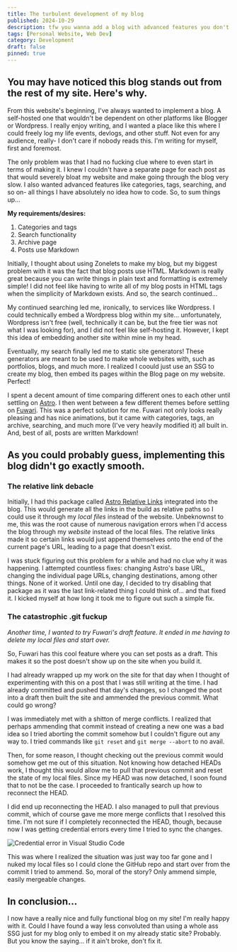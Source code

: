 ```yaml
---
title: The turbulent development of my blog
published: 2024-10-29
description: tfw you wanna add a blog with advanced features you don't know how to code, so you use a whole ass SSG just for the blog and embed it into your already static site
tags: [Personal Website, Web Dev]
category: Development
draft: false
pinned: true
---
```


## You may have noticed this blog stands out from the rest of my site. Here's why.

From this website's beginning, I've always wanted to implement a blog. A self-hosted one that wouldn't be dependent on other platforms like Blogger or Wordpress. I really enjoy writing, and I wanted a place like this where I could freely log my life events, devlogs, and other stuff. Not even for any audience, really- I don't care if nobody reads this. I'm writing for myself, first and foremost.

The only problem was that I had no fucking clue where to even start in terms of making it. I knew I couldn't have a separate page for each post as that would severely bloat my website and make going through the blog very slow. I also wanted advanced features like categories, tags, searching, and so on- all things I have absolutely no idea how to code. So, to sum things up...

**My requirements/desires:**
1. Categories and tags
2. Search functionality
3. Archive page
4. Posts use Markdown

Initially, I thought about using Zonelets to make my blog, but my biggest problem with it was the fact that blog posts use HTML. Markdown is really great because you can write things in plain text and formatting is extremely simple! I did not feel like having to write all of my blog posts in HTML tags when the simplicity of Markdown exists. And so, the search continued...

My continued searching led me, ironically, to services like Wordpress. I could technically embed a Wordpress blog within my site... unfortunately, Wordpress isn't free (well, technically it can be, but the free tier was not what I was looking for), and I did not feel like self-hosting it. However, I kept this idea of embedding another site within mine in my head.

Eventually, my search finally led me to static site generators! These generators are meant to be used to make whole websites with, such as portfolios, blogs, and much more. I realized I coould just use an SSG to create my blog, then embed its pages within the Blog page on my website. Perfect!

I spent a decent amount of time comparing different ones to each other until settling on [Astro](https://astro.build/). I then went between a few different themes before settling on [Fuwari](https://github.com/saicaca/fuwari). This was a perfect solution for me. Fuwari not only looks really pleasing and has nice animations, but it came with categories, tags, an archive, searching, and much more (I've very heavily modified it) all built in. And, best of all, posts are written Markdown!

## As you could probably guess, implementing this blog didn't go exactly smooth.

### The relative link debacle

Initially, I had this package called [Astro Relative Links](https://github.com/ixkaito/astro-relative-links) integrated into the blog. This would generate all the links in the build as relative paths so I could use it through my *local files* instead of the website. Unbeknownst to me, this was the root cause of numerous navigation errors when I'd access the blog through my *website* instead of the local files. The relative links made it so certain links would just append themselves onto the end of the current page's URL, leading to a page that doesn't exist.

I was stuck figuring out this problem for a while and had no clue why it was happening. I attempted countless fixes: changing Astro's base URL, changing the individual page URLs, changing destinations, among other things. None of it worked. Until one day, I decided to try disabling that package as it was the last link-related thing I could think of... and that fixed it. I kicked myself at how long it took me to figure out such a simple fix.

### The catastrophic .git fuckup

*Another time, I wanted to try Fuwari's draft feature. It ended in me having to delete my local files and start over.*

So, Fuwari has this cool feature where you can set posts as a draft. This makes it so the post doesn't show up on the site when you build it.

I had already wrapped up my work on the site for that day when I thought of experimenting with this on a post that I was still writing at the time. I had already committed and pushed that day's changes, so I changed the post into a draft then built the site and ammended the previous commit. What could go wrong?

I was immediately met with a shitton of merge conflicts. I realized that perhaps ammending that commit instead of creating a new one was a bad idea so I tried aborting the commit somehow but I couldn't figure out any way to. I tried commands like `git reset` and `git merge --abort` to no avail.

Then, for some reason, I thought checking out the previous commit would somehow get me out of this situation. Not knowing how detached HEADs work, I thought this would allow me to pull that previous commit and reset the state of my local files. Since my HEAD was now detached, I soon found that to not be the case. I proceeded to frantically search up how to reconnect the HEAD.

I did end up reconnecting the HEAD. I also managed to pull that previous commit, which of course gave me more merge conflicts that I resolved this time. I'm not sure if I completely reconnected the HEAD, though, because now I was getting credential errors every time I tried to sync the changes.

![Credential error in Visual Studio Code](https://file.garden/aBTwdVWIHlo5A7o8/blog/ccxyc2.png)

This was where I realized the situation was just way too far gone and I nuked my local files so I could clone the GitHub repo and start over from the commit I tried to ammend. So, moral of the story? Only ammend simple, easily mergeable changes.

## In conclusion...

I now have a really nice and fully functional blog on my site! I'm really happy with it. Could I have found a way less convoluted than using a whole ass SSG just for my blog only to embed it on my already static site? Probably. But you know the saying... if it ain't broke, don't fix it.